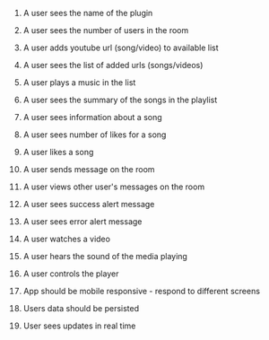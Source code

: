 1. A user sees the name of the plugin
2. A user sees the number of users in the room
3. A user adds youtube url (song/video) to available list
4. A user sees the list of added urls (songs/videos)
5. A user plays a music in the list
6. A user sees the summary of the songs in the playlist
7. A user sees information about a song
8. A user sees number of likes for a song
9. A user likes a song
10. A user sends message on the room
11. A user views other user's messages on the room
12. A user sees success alert message
13. A user sees error alert message
14. A user watches a video
15. A user hears the sound of the media playing
16. A user controls the player
17. App should be mobile responsive - respond to different screens

18. Users data should be persisted
19. User sees updates in real time
